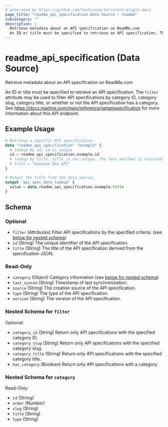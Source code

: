 ```yaml
---
# generated by https://github.com/hashicorp/terraform-plugin-docs
page_title: "readme_api_specification Data Source - readme"
subcategory: ""
description: |-
  Retrieve metadata about an API specification on ReadMe.com
  An ID or title must be specified to retrieve an API specification. The filter attribute may be used to filter API specifications by category ID, category slug, category title, or whether or not the API specification has a category. See https://docs.readme.com/main/reference/getapispecification for more information about this API endpoint.
---
```


# readme_api_specification (Data Source)

Retrieve metadata about an API specification on ReadMe.com

An ID or title must be specified to retrieve an API specification. The `filter` attribute may be used to filter API specifications by category ID, category slug, category title, or whether or not the API specification has a category. See <https://docs.readme.com/main/reference/getapispecification> for more information about this API endpoint.

## Example Usage

```terraform
# Retrieve a specific API specification.
data "readme_api_specification" "example" {
  # lookup by id. id is unique
  id = readme_api_specification.example.id
  # lookup by title. title is not unique. the last matched is returned.
  # title = "Awesome New API"
}

# Output the title from the data source.
output "api_spec_data_lookup" {
  value = data.readme_api_specification.example.title
}
```

<!-- schema generated by tfplugindocs -->
## Schema

### Optional

- `filter` (Attributes) Filter API specifications by the specified criteria. (see [below for nested schema](#nestedatt--filter))
- `id` (String) The unique identifier of the API specification.
- `title` (String) The title of the API specification derived from the specification JSON.

### Read-Only

- `category` (Object) Category information (see [below for nested schema](#nestedatt--category))
- `last_synced` (String) Timestamp of last synchronization.
- `source` (String) The creation source of the API specification.
- `type` (String) The type of the API specification.
- `version` (String) The version of the API specification.

<a id="nestedatt--filter"></a>
### Nested Schema for `filter`

Optional:

- `category_id` (String) Return only API specifications with the specified category ID.
- `category_slug` (String) Return only API specifications with the specified category slug.
- `category_title` (String) Return only API specifications with the specified category title.
- `has_category` (Boolean) Return only API specifications with a category.


<a id="nestedatt--category"></a>
### Nested Schema for `category`

Read-Only:

- `id` (String)
- `order` (Number)
- `slug` (String)
- `title` (String)
- `type` (String)



